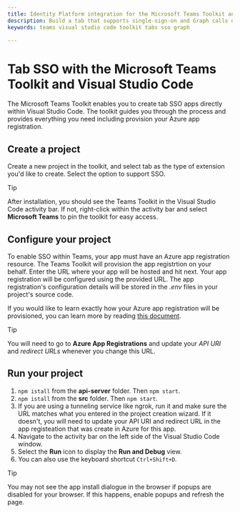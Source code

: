 ```yaml
---
title: Identity Platform integration for the Microsoft Teams Toolkit and Visual Studio Code
description: Build a tab that supports single-sign-on and Graph calls directly within Visual Studio Code with the Microsoft Teams Toolkit
keywords: teams visual studio code toolkit tabs sso graph

---
```

# Tab SSO with the Microsoft Teams Toolkit and Visual Studio Code

The Microsoft Teams Toolkit enables you to create tab SSO apps directly within Visual Studio Code. The toolkit guides you through the process and provides everything you need including provision your Azure app registration.

## Create a project

Create a new project in the toolkit, and select tab as the type of extension you'd like to create. Select the option to support SSO.

> [!TIP]
> After installation, you should see the Teams Toolkit in the Visual Studio Code activity bar. If not, right-click within the activity bar and select **Microsoft Teams** to pin the toolkit for easy access.

## Configure your project

To enable SSO within Teams, your app must have an Azure app registration resource. The Teams Toolkit will provision the app registrtion on your behalf. Enter the URL where your app will be hosted and hit next. Your app registration will be configured using the provided URL. The app registration's configuration details will be stored in the *.env* files in your project's source code.

If you would like to learn exactly how your Azure app registration will be provisioned, you can learn more by reading [this document](https://docs.microsoft.com/en-us/microsoftteams/platform/tabs/how-to/authentication/auth-aad-sso).


> [!TIP]
> You will need to go to **Azure App Registrations** and update your *API URI* and *redirect URLs* whenever you change this URL.

## Run your project

1. `npm istall` from the **api-server** folder. Then `npm start`.
1. `npm istall` from the **src** folder. Then `npm start`.
1. If you are using a tunneling service like ngrok, run it and make sure the URL matches what you entered in the project creation wizard. If it doesn't, you will need to update your API URI and redirect URL in the app registeation that was create in Azure for this app.
1. Navigate to the activity bar on the left side of the Visual Studio Code window.
1. Select the **Run** icon to display the **Run and Debug** view.
1. You can also use the keyboard shortcut `Ctrl+Shift+D`.

> [!TIP]
> You may not see the app install dialogue in the browser if popups are disabled for your browser. If this happens, enable popups and refresh the page.